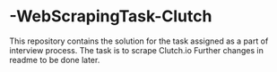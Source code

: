 # -WebScrapingTask-Clutch
This repository contains the solution for the task assigned as a part of interview process.
The task is to scrape Clutch.io
Further changes in readme to be done later.
